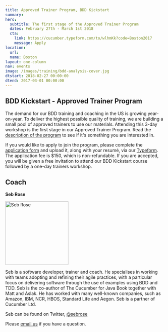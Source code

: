 ```yaml
---
title: Approved Trainer Program, BDD Kickstart
summary:
hero:
  subtitle: The first stage of the Approved Trainer Program
  dates: February 27th - March 1st 2018
  cta:
    link: https://cucumber.typeform.com/to/wlhmKk?code=Boston2017
    message: Apply
location:
  url:
  name: Boston
layout: one-column
nav: events
image: /images/training/bdd-analysis-cover.jpg
dtstart: 2018-02-27 00:00:00
dtend: 2017-03-01 00:00:00
---
```


## BDD Kickstart - Approved Trainer Program

The demand for our BDD training and coaching in the US is growing year-on-year. To deliver the highest possible quality of training, we are building a small pool of approved trainers to use our materials. Attending this 3-day workshop is the first stage in our Approved Trainer Program. Read the [description of the program](https://cucumber.io/training/ApprovedTrainerProgramDescription.pdf) to see if it's something you are interested in.

If you would like to apply to join the program, please complete the [application form](https://cucumber.io/training/ApprovedTrainerProgramApplication.pdf) and upload it, along with your resumé, via our [Typeform](https://cucumber.typeform.com/to/wlhmKk?code=Boston2017). The application fee is $150, which is non-refundable. If you are accepted, you will be given a free invitation to attend our BDD Kickstart course followed by a one-day trainers workshop.


## Coach

**Seb Rose**

<img src="{{ site.url }}/images/headshots/seb-square.png" alt="Seb Rose" height="200" width="200">

Seb is a software developer, trainer and coach. He specialises in working with teams adopting and refining their agile practices, with a particular focus on delivering software through the use of examples using BDD and TDD. Seb is the co-author of The Cucumber for Java Book together with Matt and Aslak. He has worked with many well-known companies, such as Amazon, IBM, NCR, HBOS, Standard Life and Aegon. Seb is a partner of Cucumber Ltd.

Seb can be found on Twitter, [@sebrose](https://twitter.com/sebrose)

Please <a href="mailto:hello@cucumber.io">email us</a> if you have a question.

<!-- Drip -->
<script type="text/javascript">
  var _dcq = _dcq || [];
  var _dcs = _dcs || {};
  _dcs.account = '7849462';

  (function() {
    var dc = document.createElement('script');
    dc.type = 'text/javascript'; dc.async = true;
    dc.src = '//tag.getdrip.com/7849462.js';
    var s = document.getElementsByTagName('script')[0];
    s.parentNode.insertBefore(dc, s);
  })();
</script>
